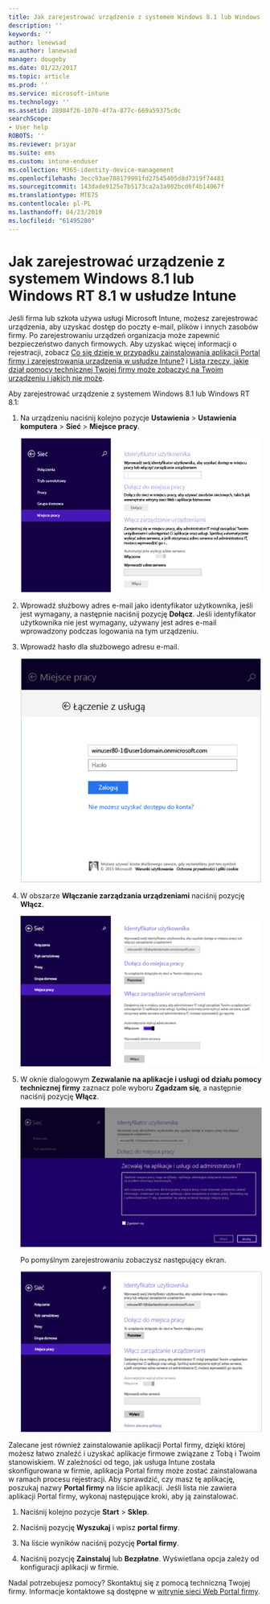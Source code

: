 ```yaml
---
title: Jak zarejestrować urządzenie z systemem Windows 8.1 lub Windows RT 8.1 | Microsoft Docs
description: ''
keywords: ''
author: lenewsad
ms.author: lanewsad
manager: dougeby
ms.date: 01/23/2017
ms.topic: article
ms.prod: ''
ms.service: microsoft-intune
ms.technology: ''
ms.assetid: 28984f26-1070-4f7a-877c-669a59375c0c
searchScope:
- User help
ROBOTS: ''
ms.reviewer: priyar
ms.suite: ems
ms.custom: intune-enduser
ms.collection: M365-identity-device-management
ms.openlocfilehash: 3ecc93ae788179991fd27545405d8d7319f74481
ms.sourcegitcommit: 143dade9125e7b5173ca2a3a902bcd6f4b14067f
ms.translationtype: MTE75
ms.contentlocale: pl-PL
ms.lasthandoff: 04/23/2019
ms.locfileid: "61495280"
---
```

# <a name="how-to-enroll-your-windows-81-or-windows-rt-81-device-in-intune"></a>Jak zarejestrować urządzenie z systemem Windows 8.1 lub Windows RT 8.1 w usłudze Intune  

Jeśli firma lub szkoła używa usługi Microsoft Intune, możesz zarejestrować urządzenia, aby uzyskać dostęp do poczty e-mail, plików i innych zasobów firmy. Po zarejestrowaniu urządzeń organizacja może zapewnić bezpieczeństwo danych firmowych. Aby uzyskać więcej informacji o rejestracji, zobacz [Co się dzieje w przypadku zainstalowania aplikacji Portal firmy i zarejestrowania urządzenia w usłudze Intune?](what-happens-if-you-install-the-company-portal-app-and-enroll-your-device-in-intune-windows.md) i [Lista rzeczy, jakie dział pomocy technicznej Twojej firmy może zobaczyć na Twoim urządzeniu i jakich nie może](what-info-can-your-company-see-when-you-enroll-your-device-in-intune.md).  


Aby zarejestrować urządzenie z systemem Windows 8.1 lub Windows RT 8.1:  

1.  Na urządzeniu naciśnij kolejno pozycje **Ustawienia** &gt; **Ustawienia komputera** &gt; **Sieć** &gt; **Miejsce pracy**.  

    ![nav-to-workplace](./media/W81-1-workplacejoin.png)  

2.  Wprowadź służbowy adres e-mail jako identyfikator użytkownika, jeśli jest wymagany, a następnie naciśnij pozycję **Dołącz**. Jeśli identyfikator użytkownika nie jest wymagany, używany jest adres e-mail wprowadzony podczas logowania na tym urządzeniu.  

3.  Wprowadź hasło dla służbowego adresu e-mail.  


    ![type-password](./media/W81-2-workplacesettings_signin.png)  

4.  W obszarze **Włączanie zarządzania urządzeniami** naciśnij pozycję **Włącz**.  


    ![turn-on-device-management](./media/W81-3-dev-mgt-turn-on.png)  

5.  W oknie dialogowym **Zezwalanie na aplikacje i usługi od działu pomocy technicznej firmy** zaznacz pole wyboru **Zgadzam się**, a następnie naciśnij pozycję **Włącz**.  


    ![turn-on-allow-apps-services](./media/W81-4-agree-allow-apps-services.png)  

    Po pomyślnym zarejestrowaniu zobaczysz następujący ekran.  


    ![enrollment-complete](./media/W81-5-enrolled-done.png)

Zalecane jest również zainstalowanie aplikacji Portal firmy, dzięki której możesz łatwo znaleźć i uzyskać aplikacje firmowe związane z Tobą i Twoim stanowiskiem. W zależności od tego, jak usługa Intune została skonfigurowana w firmie, aplikacja Portal firmy może zostać zainstalowana w ramach procesu rejestracji. Aby sprawdzić, czy masz tę aplikację, poszukaj nazwy **Portal firmy** na liście aplikacji. Jeśli lista nie zawiera aplikacji Portal firmy, wykonaj następujące kroki, aby ją zainstalować.

1.  Naciśnij kolejno pozycje **Start** &gt; **Sklep**.  

2.  Naciśnij pozycję **Wyszukaj** i wpisz **portal firmy**.  

3.  Na liście wyników naciśnij pozycję **Portal firmy**.  

4.  Naciśnij pozycję **Zainstaluj** lub **Bezpłatne**. Wyświetlana opcja zależy od konfiguracji aplikacji w firmie.  

Nadal potrzebujesz pomocy? Skontaktuj się z pomocą techniczną Twojej firmy. Informacje kontaktowe są dostępne w [witrynie sieci Web Portal firmy](https://go.microsoft.com/fwlink/?linkid=2010980).  

